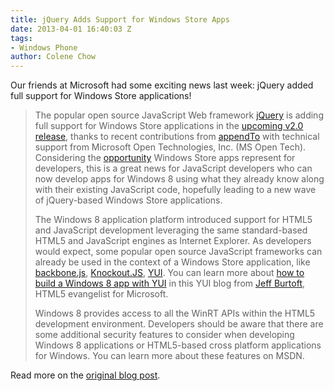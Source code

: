 ```yaml
---
title: jQuery Adds Support for Windows Store Apps
date: 2013-04-01 16:40:03 Z
tags:
- Windows Phone
author: Colene Chow
---
```


Our friends at Microsoft had some exciting news last week\: jQuery added full support for Windows Store applications!

> The popular open source JavaScript Web framework [jQuery](http://jquery.com/) is adding full support for Windows Store applications in the [upcoming v2.0 release](http://blog.jquery.com/2013/03/01/jquery-2-0-beta-2-released/), thanks to recent contributions from [appendTo](http://appendto.com/) with technical support from Microsoft Open Technologies, Inc. (MS Open Tech). Considering the [opportunity](http://www.windowsstore.com/the-opportunity) Windows Store apps represent for developers, this is a great news for JavaScript developers who can now develop apps for Windows 8 using what they already know along with their existing JavaScript code, hopefully leading to a new wave of jQuery-based Windows Store applications.
>
> The Windows 8 application platform introduced support for HTML5 and JavaScript development leveraging the same standard-based HTML5 and JavaScript engines as Internet Explorer. As developers would expect, some popular open source JavaScript frameworks can already be used in the context of a Windows Store application, like [backbone.js](http://backbonejs.org/), [Knockout.JS](http://knockoutjs.com/), [YUI](http://yuilibrary.com/). You can learn more about [how to build a Windows 8 app with YUI](http://www.yuiblog.com/blog/2013/03/12/windows-8-loves-yui/) in this YUI blog from [Jeff Burtoft](https://twitter.com/boyofgreen), HTML5 evangelist for Microsoft.
>
> Windows 8 provides access to all the WinRT APIs within the HTML5 development environment. Developers should be aware that there are some additional security features to consider when developing Windows 8 applications or HTML5-based cross platform applications for Windows. You can learn more about these features on MSDN.

Read more on the [original blog post](http://blogs.msdn.com/b/interoperability/archive/2013/03/29/jquery-adds-support-for-windows-store-apps-creates-new-opportunities-for-javascript-open-source-developers.aspx).
